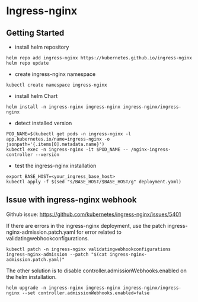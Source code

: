 # Ingress-nginx

## Getting Started

* install helm repository
```
helm repo add ingress-nginx https://kubernetes.github.io/ingress-nginx
helm repo update
```

* create ingress-nginx namespace
```
kubectl create namespace ingress-nginx
```

* install helm Chart
```
helm install -n ingress-nginx ingress-nginx ingress-nginx/ingress-nginx
```

* detect installed version
```
POD_NAME=$(kubectl get pods -n ingress-nginx -l app.kubernetes.io/name=ingress-nginx -o jsonpath='{.items[0].metadata.name}')
kubectl exec -n ingress-nginx -it $POD_NAME -- /nginx-ingress-controller --version
```

* test the ingress-nginx installation
```
export BASE_HOST=<your_ingress_base_host>
kubectl apply -f $(sed "s/BASE_HOST/$BASE_HOST/g" deployment.yaml)
```

## Issue with ingress-nginx webhook

Github issue: https://github.com/kubernetes/ingress-nginx/issues/5401

If there are errors in the ingress-nginx deployment, use the patch ingress-nginx-admission.patch.yaml for error related to validatingwebhookconfigurations.
```
kubectl patch -n ingress-nginx validatingwebhookconfigurations ingress-nginx-admission --patch "$(cat ingress-nginx-admission.patch.yaml)"
```

The other solution is to disable controller.admissionWebhooks.enabled on the helm installation.
```
helm upgrade -n ingress-nginx ingress-nginx ingress-nginx/ingress-nginx --set controller.admissionWebhooks.enabled=false
```
